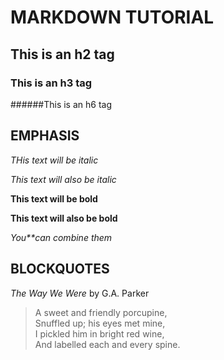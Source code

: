 
# MARKDOWN TUTORIAL

## This is an h2 tag

### This is an h3 tag

######This is an h6 tag

## EMPHASIS

*THis text will be italic*

_This text will also be italic_

**This text will be bold**

__This text will also be bold__

_You**can combine them_

## BLOCKQUOTES

_The Way We Were_ by G.A. Parker

> A sweet and friendly porcupine, \
> Snuffled up; his eyes met mine, \
> I pickled him in bright red wine, \
> And labelled each and every spine. 




